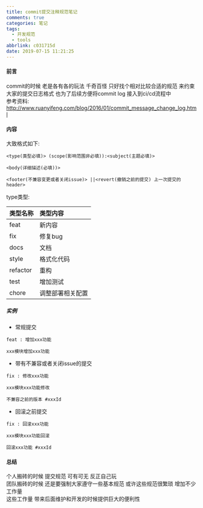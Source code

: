 ```yaml
---
title: commit提交注释规范笔记
comments: true
categories: 笔记
tags:
  - 开发规范
  - tools
abbrlink: c031715d
date: 2019-07-15 11:21:25
---
```

#### 前言 
commit的时候 老是各有各的玩法 千奇百怪 
只好找个相对比较合适的规范 来约束大家的提交日志格式  也为了后续方便将commit log 接入到ci/cd流程中  
参考资料: 
http://www.ruanyifeng.com/blog/2016/01/commit_message_change_log.html  
#### 内容
大致格式如下:
```text
<type(类型必填)> (scope(影响范围非必填)):<subject(主题必填)>

<body(详细描述(必填))>

<footer(不兼容变更或者关闭issue)> ||<revert(撤销之前的提交) 上一次提交的header>
```
type类型:      

|类型名称|类型内容|
|:------|:-----|
|feat|新内容|
|fix|修复bug|
|docs|文档|
|style|格式化代码|
|refactor|重构|
|test|增加测试|
|chore|调整部署相关配置|

##### 实例
* 常规提交 
```text
feat : 增加xxx功能

xxx模块增加xxx功能

```
* 带有不兼容或者关闭issue的提交
```text
fix : 修改xxx功能

xxx模块xxx功能修改 

不兼容之前的版本 #xxxId 
```

* 回滚之前提交
```text
fix : 回滚xxx功能

xxx模块xxx功能回滚 

回滚xxx功能 #xxxId 
```


#### 总结 
个人搬砖的时候 提交规范 可有可无  反正自己玩  
团队搬砖的时候 还是要强制大家遵守一些基本规范 或许这些规范很繁琐 增加不少工作量    
这些工作量 带来后面维护和开发的时候提供巨大的便利性  




